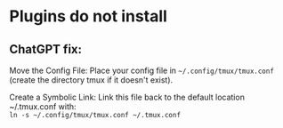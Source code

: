 # Plugins do not install 
## ChatGPT fix:

Move the Config File: Place your config file in `~/.config/tmux/tmux.conf` (create the directory tmux if it doesn't exist).

Create a Symbolic Link: Link this file back to the default location ~/.tmux.conf with:<br>
`ln -s ~/.config/tmux/tmux.conf ~/.tmux.conf`
